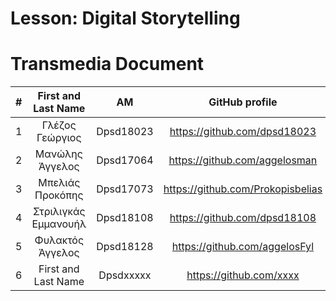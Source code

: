 # Lesson: Digital Storytelling
# Transmedia Document

| # | First and Last Name  |       AM       |            GitHub profile            |
|:---:|     :---:          |     :---:      |                :---:                 |
| 1 | Γλέζος Γεώργιος      |   Dpsd18023    |   https://github.com/dpsd18023       |
| 2 | Μανώλης Άγγελος      |   Dpsd17064    |   https://github.com/aggelosman      |
| 3 | Μπελιάς Προκόπης     |   Dpsd17073    |   https://github.com/Prokopisbelias  |
| 4 | Στριλιγκάς Εμμανουήλ |   Dpsd18108    |   https://github.com/dpsd18108       |
| 5 | Φυλακτός Άγγελος     |   Dpsd18128    |   https://github.com/aggelosFyl      |
| 6 | First and Last Name  |   Dpsdxxxxx    |   https://github.com/xxxx     |

